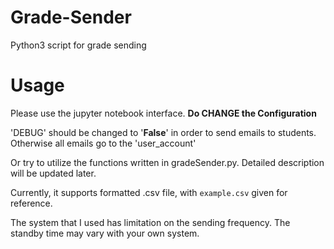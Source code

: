 # Grade-Sender
Python3 script for grade sending

# Usage
Please use the jupyter notebook interface. **Do CHANGE the Configuration**

'DEBUG' should be changed to '**False**' in order to send emails to students. Otherwise all emails go to the 'user_account'

Or try to utilize the functions written in gradeSender.py. Detailed description will be updated later.

Currently, it supports formatted .csv file, with `example.csv` given for reference.

The system that I used has limitation on the sending frequency. The standby time may vary with your own system.
